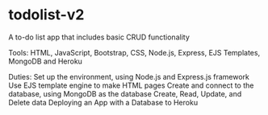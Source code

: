 # todolist-v2
A to-do list app that includes basic CRUD functionality

Tools: HTML, JavaScript, Bootstrap, CSS, Node.js, Express, EJS Templates, MongoDB and Heroku

Duties:
Set up the environment, using Node.js and Express.js framework
Use EJS template engine to make HTML pages
Create and connect to the database, using MongoDB as the database
Create, Read, Update, and Delete data
Deploying an App with a Database to Heroku
